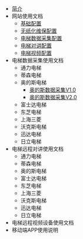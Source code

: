 * [简介](/)
* 网站使用文档
  * [基础配置](/website/base.md)
  * [无纸化维保配置](/website/maintain.md)
  * [电梯数据采集配置](/website/iot_data.md)
  * [电梯对讲配置](/website/iot_voice.md)
  * [电梯视频配置](/website/iot_video.md)
* 电梯数据采集使用文档
  * 通力电梯
  * 蒂森电梯
  * 奥的斯电梯
  	* [奥的斯数据采集V1.0](/data/otis/v1.0/奥的斯数据采集V1.0.md)
  	* [奥的斯数据采集V2.0](/data/otis/v1.0/奥的斯数据采集V2.0.md)
  * 富士达电梯
  * 东芝电梯
  * 上海三菱
  * 沃克斯电梯
  * 迅达电梯
  * 日立电梯
* 电梯远程对讲使用文档
  * 通力电梯
  * 蒂森电梯
  * 奥的斯电梯
  * 富士达电梯
  * 东芝电梯
  * 上海三菱
  * 沃克斯电梯
  * 迅达电梯
  * 日立电梯
* 电梯远程视频设备使用文档
* 移动端APP使用说明